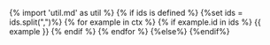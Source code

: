 {% import 'util.md' as util %}
{% if ids is defined %}
{%set ids = ids.split(",")%}
{% for example in ctx %}
{% if example.id in ids %}
{{ example }}
{% endif %}
{% endfor %}
{%else%}
{%endif%}


